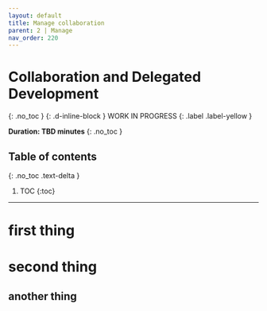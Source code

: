 ```yaml
---
layout: default
title: Manage collaboration
parent: 2 | Manage
nav_order: 220
---
```


# Collaboration and Delegated Development
{: .no_toc }
{: .d-inline-block }
WORK IN PROGRESS
{: .label .label-yellow }

**Duration: TBD minutes**
{: .no_toc }

## Table of contents
{: .no_toc .text-delta }

1. TOC
{:toc}

---

# first thing

# second thing

## another thing